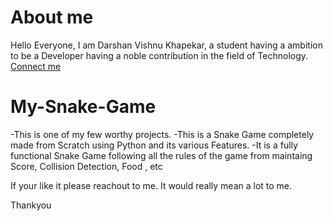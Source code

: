 # About me
Hello Everyone,
I am Darshan Vishnu Khapekar, a student having a ambition to be a Developer having a noble contribution in the field of Technology.
[Connect me](https://www.instagram.com/darshan.1137/)

# My-Snake-Game
-This is one of my few worthy projects. 
-This is a Snake Game completely made from Scratch using Python and its various Features.
-It is a fully functional Snake Game following all the rules of the game from maintaing Score, Collision Detection, Food , etc

If your like it please reachout to me. It would really mean a lot to me.

Thankyou
